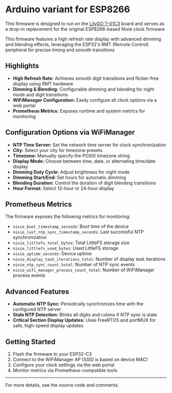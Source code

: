 # Arduino variant for ESP8266

This firmware is designed to run on the [LilyGO T-01C3](https://lilygo.cc/products/t-01c3?srsltid=AfmBOopddAvO0gTIFNYZyTcoF1PxQjxZ0YAxuhoQviz9i5j4B0WOdg4l) board and serves as a drop-in replacement for the original ESP8266-based Nixie clock firmware

This firmware features a high refresh rate display with advanced dimming and blending effects, leveraging the ESP32's RMT (Remote Control) peripheral for precise timing and smooth transitions

## Highlights

- **High Refresh Rate:** Achieves smooth digit transitions and flicker-free display using RMT hardware
- **Dimming & Blending:** Configurable dimming and blending for night mode and digit transitions
- **WiFiManager Configuration:** Easily configure all clock options via a web portal
- **Prometheus Metrics:** Exposes runtime and system metrics for monitoring

## Configuration Options via WiFiManager

- **NTP Time Server:** Set the network time server for clock synchronization
- **City:** Select your city for timezone presets
- **Timezone:** Manually specify the POSIX timezone string
- **Display Mode:** Choose between time, date, or alternating time/date display
- **Dimming Duty Cycle:** Adjust brightness for night mode
- **Dimming Start/End:** Set hours for automatic dimming
- **Blending Duration:** Control the duration of digit blending transitions
- **Hour Format:** Select 12-hour or 24-hour display

## Prometheus Metrics

The firmware exposes the following metrics for monitoring:

- `nixie_boot_timestamp_seconds`: Boot time of the device
- `nixie_last_ntp_sync_timestamp_seconds`: Last successful NTP synchronization
- `nixie_littlefs_total_bytes`: Total LittleFS storage size
- `nixie_littlefs_used_bytes`: Used LittleFS storage
- `nixie_uptime_seconds`: Device uptime
- `nixie_display_task_iterations_total`: Number of display task iterations
- `nixie_ntp_sync_count_total`: Number of NTP sync events
- `nixie_wifi_manager_process_count_total`: Number of WiFiManager process events

## Advanced Features

- **Automatic NTP Sync:** Periodically synchronizes time with the configured NTP server
- **Stale NTP Detection:** Blinks all digits and colons if NTP sync is stale
- **Critical Section Display Updates:** Uses FreeRTOS and portMUX for safe, high-speed display updates

## Getting Started

1. Flash the firmware to your ESP32-C3
2. Connect to the WiFiManager AP (SSID is based on device MAC)
3. Configure your clock settings via the web portal
4. Monitor metrics via Prometheus-compatible tools

---

For more details, see the source code and comments.